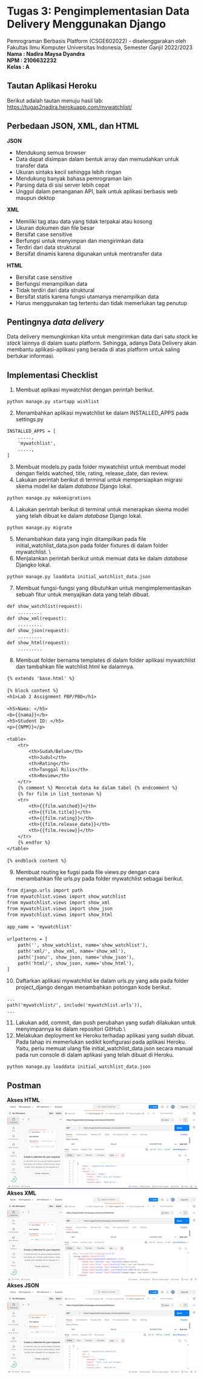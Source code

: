 # Tugas 3: Pengimplementasian Data Delivery Menggunakan Django

Pemrograman Berbasis Platform (CSGE602022) - diselenggarakan oleh Fakultas Ilmu Komputer Universitas Indonesia, Semester Ganjil 2022/2023 \
**Nama  : Nadira Maysa Dyandra** \
**NPM   : 2106632232** \
**Kelas : A**

## Tautan Aplikasi Heroku
Berikut adalah tautan menuju hasil lab: 
https://tugas2nadira.herokuapp.com/mywatchlist/

## Perbedaan JSON, XML, dan HTML
**JSON**
- Mendukung semua browser
- Data dapat disimpan dalam bentuk array dan memudahkan untuk transfer data
- Ukuran sintaks kecil sehingga lebih ringan
- Mendukung banyak bahasa pemrograman lain
- Parsing data di sisi server lebih cepat
- Unggul dalam penanganan API, baik untuk aplikasi berbasis web maupun dektop

**XML**
- Memiliki tag atau data yang tidak terpakai atau kosong
- Ukuran dokumen dan file besar
- Bersifat case sensitive
- Berfungsi untuk menyimpan dan mengirimkan data
- Terdiri dari data struktural
- Bersifat dinamis karena digunakan untuk mentransfer data

**HTML**
- Bersifat case sensitive
- Berfungsi menampilkan data
- Tidak terdiri dari data struktural
- Bersifat statis karena fungsi utamanya menampilkan data
- Harus menggunakan tag tertentu dan tidak memerlukan tag penutup

## Pentingnya *data delivery*
Data delivery memungkinkan kita untuk mengirimkan data dari satu *stack* ke *stack* lainnya di dalam suatu platform. Sehingga, adanya Data Delivery akan membantu aplikasi-aplikasi yang berada di atas platform untuk saling bertukar informasi.  

## Implementasi Checklist
1. Membuat aplikasi mywatchlist dengan perintah berikut.
```
python manage.py startapp wishlist
```
2. Menambahkan aplikasi mywatchlist ke dalam INSTALLED_APPS pada settings.py
```
INSTALLED_APPS = [
    .....,
    'mywatchlist',
    .....,
]
```
3. Membuat models.py pada folder mywatchlist untuk membuat model dengan fields watched, title, rating, release_date, dan review.
3. Lakukan perintah berikut di terminal untuk mempersiapkan migrasi skema model ke dalam *database* Django lokal.
```
python manage.py makemigrations
```
4. Lakukan perintah berikut di terminal untuk menerapkan skema model yang telah dibuat ke dalam *database* Django lokal. 
```
python manage.py migrate
```
5. Menambahkan data yang ingin ditampilkan pada file initial_watchlist_data.json pada folder fixtures di dalam folder mywatchlist. \
6. Menjalankan perintah berikut untuk memuat data ke dalam *database* Djangko lokal.
```
python manage.py loaddata initial_watchlist_data.json
```
7. Membuat fungsi-fungsi yang dibutuhkan untuk mengimplementasikan sebuah fitur untuk menyajikan data yang telah dibuat.
```
def show_watchlist(request):
    .........
def show_xml(request):
    .........
def show_json(request):
    .........
def show_html(request):
    .........
```
8. Membuat folder bernama templates di dalam folder aplikasi mywatchlist dan tambahkan file watchlist.html ke dalamnya.
```
{% extends 'base.html' %}

{% block content %}
<h1>Lab 2 Assignment PBP/PBD</h1>

<h5>Nama: </h5>
<b>{{nama}}</b>
<h5>Student ID: </h5>
<p>{{NPM}}</p>

<table>
    <tr>
        <th>Sudah/Belum</th>
        <th>Judul</th>
        <th>Rating</th>
        <th>Tanggal Rilis</th>
        <th>Review</th>
    </tr>
    {% comment %} Mencetak data ke dalam tabel {% endcomment %}
    {% for film in list_tontonan %}
    <tr>
        <th>{{film.watched}}</th>
        <th>{{film.title}}</th>
        <th>{{film.rating}}</th>
        <th>{{film.release_date}}</th>
        <th>{{film.review}}</th>
    </tr>
    {% endfor %}
</table>

{% endblock content %}
```
9. Membuat routing ke fugsi pada file views.py dengan cara menambahkan file urls.py pada folder mywatchlist sebagai berikut.
```
from django.urls import path
from mywatchlist.views import show_watchlist
from mywatchlist.views import show_xml
from mywatchlist.views import show_json
from mywatchlist.views import show_html

app_name = 'mywatchlist'

urlpatterns = [
    path('', show_watchlist, name='show_watchlist'),
    path('xml/', show_xml, name='show_xml'),
    path('json/', show_json, name='show_json'),
    path('html/', show_json, name='show_html'),
]
```
10. Daftarkan aplikasi mywatchlist ke dalam urls.py yang ada pada folder project_django dengan menambahkan potongan kode berikut.
```
...
path('mywatchlist/', include('mywatchlist.urls')),
...
```
11. Lakukan add, commit, dan push perubahan yang sudah dilakukan untuk menyimpannya ke dalam repositori GitHub.\
12. Melakukan deployment ke Heroku terhadap aplikasi yang sudah dibuat. Pada tahap ini memerlukan sedikit konfigurasi pada aplikasi Heroku. Yaitu, perlu memuat ulang file initial_watchlist_data.json secara manual pada run console di dalam aplikasi yang telah dibuat di Heroku.
```
python manage.py loaddata initial_watchlist_data.json
```
## Postman
**Akses HTML**
![](/Asset/PostMan-HTML.png)
**Akses XML**
![](/Asset/PostMan-XML.png)
**Akses JSON**
![](/Asset/PostMan-JSON.png)
